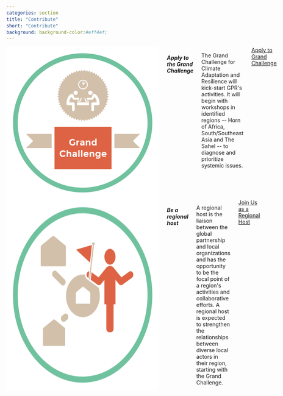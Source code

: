 ```yaml
---
categories: section
title: "Contribute"
short: "Contribute"
background: background-color:#eff4ef;
---
```


<div class="row">
  <div class="medium-4 columns">
  <img src="img/grandchallenge.svg" />
	<h5>Apply to the Grand Challenge</h5>
	<p class="captions">The Grand Challenge for Climate Adaptation and Resilience will kick-start GPR's activities. It will begin with workshops in identified regions -- Horn of Africa, South/Southeast Asia and The Sahel -- to diagnose and prioritize systemic issues.</p>
	<a href="#" class="button [tiny small large]">Apply to Grand Challenge</a>
	</div>
  <div class="medium-4 columns">
  <img src="img/bepartner.svg" />
  <h5>Be a regional host</h5>
	<p class="captions">A regional host is the liaison between the global partnership and local organizations and has the opportunity to be the focal point of a region's activities and collaborative efforts. A regional host is expected to strengthen the relationships between diverse local actors in their region, starting with the Grand Challenge.</p>
	<a href="#" class="button [tiny small large]">Join Us as a Regional Host</a>
	</div>
  <div class="medium-4 columns end">
	</div>
</div>


